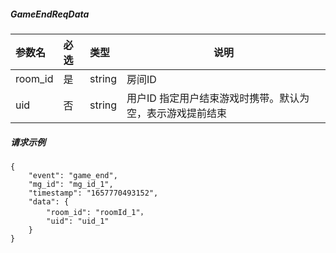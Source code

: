 ##### GameEndReqData

| 参数名     | 必选  | 类型     | 说明                             |
|:--------|:----|:-------|--------------------------------|
| room_id | 是   | string | 房间ID                           |
| uid     | 否   | string | 用户ID 指定用户结束游戏时携带。默认为空，表示游戏提前结束 |

##### 请求示例
```
{
    "event": "game_end",
    "mg_id": "mg_id_1",
    "timestamp": "1657770493152",
    "data": {
        "room_id": "roomId_1"，
        "uid": "uid_1"
    }
}
```
